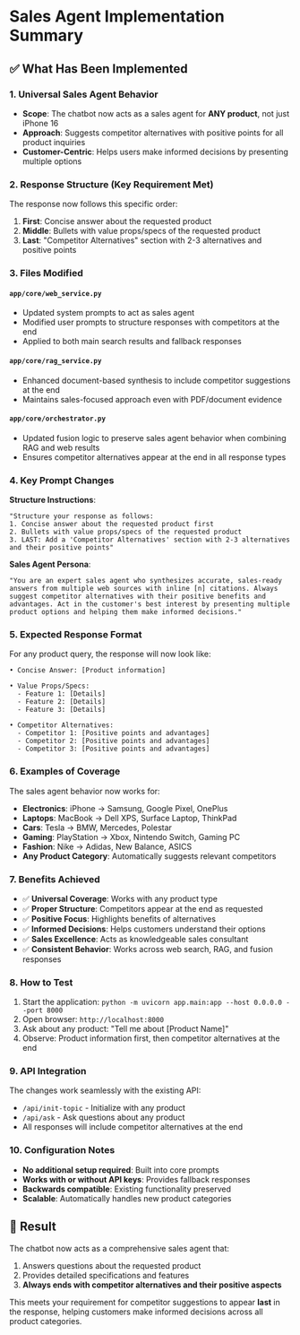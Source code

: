 # Sales Agent Implementation Summary

## ✅ What Has Been Implemented

### 1. Universal Sales Agent Behavior
- **Scope**: The chatbot now acts as a sales agent for **ANY product**, not just iPhone 16
- **Approach**: Suggests competitor alternatives with positive points for all product inquiries
- **Customer-Centric**: Helps users make informed decisions by presenting multiple options

### 2. Response Structure (Key Requirement Met)
The response now follows this specific order:
1. **First**: Concise answer about the requested product
2. **Middle**: Bullets with value props/specs of the requested product  
3. **Last**: "Competitor Alternatives" section with 2-3 alternatives and positive points

### 3. Files Modified

#### `app/core/web_service.py`
- Updated system prompts to act as sales agent
- Modified user prompts to structure responses with competitors at the end
- Applied to both main search results and fallback responses

#### `app/core/rag_service.py`
- Enhanced document-based synthesis to include competitor suggestions at the end
- Maintains sales-focused approach even with PDF/document evidence

#### `app/core/orchestrator.py`
- Updated fusion logic to preserve sales agent behavior when combining RAG and web results
- Ensures competitor alternatives appear at the end in all response types

### 4. Key Prompt Changes

**Structure Instructions**:
```
"Structure your response as follows:
1. Concise answer about the requested product first
2. Bullets with value props/specs of the requested product
3. LAST: Add a 'Competitor Alternatives' section with 2-3 alternatives and their positive points"
```

**Sales Agent Persona**:
```
"You are an expert sales agent who synthesizes accurate, sales-ready answers from multiple web sources with inline [n] citations. Always suggest competitor alternatives with their positive benefits and advantages. Act in the customer's best interest by presenting multiple product options and helping them make informed decisions."
```

### 5. Expected Response Format

For any product query, the response will now look like:

```
• Concise Answer: [Product information]

• Value Props/Specs:
  - Feature 1: [Details]
  - Feature 2: [Details]
  - Feature 3: [Details]

• Competitor Alternatives:
  - Competitor 1: [Positive points and advantages]
  - Competitor 2: [Positive points and advantages]
  - Competitor 3: [Positive points and advantages]
```

### 6. Examples of Coverage

The sales agent behavior now works for:
- **Electronics**: iPhone → Samsung, Google Pixel, OnePlus
- **Laptops**: MacBook → Dell XPS, Surface Laptop, ThinkPad
- **Cars**: Tesla → BMW, Mercedes, Polestar
- **Gaming**: PlayStation → Xbox, Nintendo Switch, Gaming PC
- **Fashion**: Nike → Adidas, New Balance, ASICS
- **Any Product Category**: Automatically suggests relevant competitors

### 7. Benefits Achieved

- ✅ **Universal Coverage**: Works with any product type
- ✅ **Proper Structure**: Competitors appear at the end as requested
- ✅ **Positive Focus**: Highlights benefits of alternatives
- ✅ **Informed Decisions**: Helps customers understand their options
- ✅ **Sales Excellence**: Acts as knowledgeable sales consultant
- ✅ **Consistent Behavior**: Works across web search, RAG, and fusion responses

### 8. How to Test

1. Start the application: `python -m uvicorn app.main:app --host 0.0.0.0 --port 8000`
2. Open browser: `http://localhost:8000`
3. Ask about any product: "Tell me about [Product Name]"
4. Observe: Product information first, then competitor alternatives at the end

### 9. API Integration

The changes work seamlessly with the existing API:
- `/api/init-topic` - Initialize with any product
- `/api/ask` - Ask questions about any product
- All responses will include competitor alternatives at the end

### 10. Configuration Notes

- **No additional setup required**: Built into core prompts
- **Works with or without API keys**: Provides fallback responses
- **Backwards compatible**: Existing functionality preserved
- **Scalable**: Automatically handles new product categories

## 🎯 Result

The chatbot now acts as a comprehensive sales agent that:
1. Answers questions about the requested product
2. Provides detailed specifications and features
3. **Always ends with competitor alternatives and their positive aspects**

This meets your requirement for competitor suggestions to appear **last** in the response, helping customers make informed decisions across all product categories.
